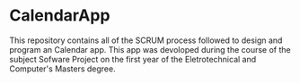 # CalendarApp

This repository contains all of the SCRUM process followed to design and program an Calendar app. This app was devoloped during the course of the subject Sofware Project on the first year of the Eletrotechnical and Computer's Masters degree.
